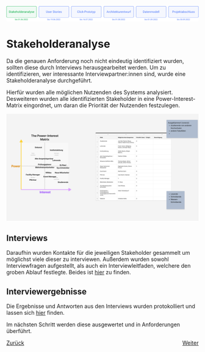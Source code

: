 ![Meilenstein 1: Stakeholderanalyse bis zum 01.06.2022](../assets/progress-01.png)

# Stakeholderanalyse

Da die genauen Anforderung noch nicht eindeutig identifiziert wurden, sollten diese durch Interviews herausgearbeitet werden. Um zu identifizieren, wer interessante Interviewpartner:innen sind, wurde eine Stakeholderanalyse durchgeführt.

Hierfür wurden alle möglichen Nutzenden des Systems analysiert. Desweiteren wurden alle identifizierten Stakeholder in eine Power-Interest-Matrix eingordnet, um daran die Priorität der Nutzenden festzulegen.

![Stakeholderanylse](../assets/stakeholderanalyse.png)

## Interviews

Daraufhin wurden Kontakte für die jeweiligen Stakeholder gesammelt um möglichst viele dieser zu interviewen. Außerdem wurden sowohl Interviewfragen aufgestellt, als auch ein Interviewleitfaden, welchere den groben Ablauf festlegte. Beides ist [hier](../Interviewfragen.md) zu finden.

## Interviewergebnisse

Die Ergebnisse und Antworten aus den Interviews wurden protokolliert und lassen sich [hier](../../interviews/README.md) finden.

Im nächsten Schritt werden diese ausgewertet und in Anforderungen überführt.

<div style="display: flex; justify-content: space-between;">
  <a href="../projektziel">Zurück</a>
  <a href="../user-stories">Weiter</a>
</div>
